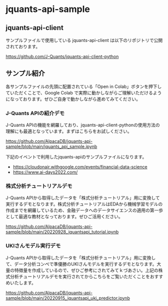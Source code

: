 # jquants-api-sample

## jquants-api-client

サンプルファイルで使用している jquants-api-client は以下のリポジトリで公開されております。

https://github.com/J-Quants/jquants-api-client-python

## サンプル紹介

各サンプルファイルの先頭に配置されている「Open in Colab」ボタンを押下していただくことで、Google Colab で実際に動かしながらご理解いただけるようになっております。ぜひご自身で動かしながら進めてみてください。

### J-Quants APIの紹介デモ

J-Quants APIの機能を網羅しており、jquants-api-client-pythonの使用方法の理解にも最適となっています。まずはこちらをお試しください。

https://github.com/AlpacaDB/jquants-api-sample/blob/main/jquants_api_sample.ipynb

下記のイベントで利用したjquants-apiのサンプルファイルになります。

- https://cloudonair.withgoogle.com/events/financial-data-science
- https://www.ai-days2022.com/

### 株式分析チュートリアルデモ

J-Quants APIから取得したデータを「株式分析チュートリアル」用に変換して実行するデモとなります。株式分析チュートリアルはEDAから機械学習モデルの作成までを網羅しているため、金融データへのデータサイエンスの適用の第一歩として最適な教材となっております。ぜひご活用ください。

https://github.com/AlpacaDB/jquants-api-sample/blob/main/20220928_jquantsapi_tutorial.ipynb

### UKIさんモデル実行デモ

J-Quants APIから取得したデータを「株式分析チュートリアル」用に変換して、データ分析コンペで準優勝のUKIさんモデルを実行するデモとなります。大量の特徴量を作成しているので、ぜひご参考にされてみてｋづあさい。上記の株式分析チュートリアルデモを実行されてからこちらをご覧いただくことをおすすめいたします。

https://github.com/AlpacaDB/jquants-api-sample/blob/main/20220915_jquantsapi_uki_predictor.ipynb

